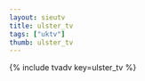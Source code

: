 ```yaml
--- 
layout: sieutv
title: ulster_tv
tags: ["uktv"]
thumb: ulster_tv
---
```

{% include tvadv key=ulster_tv %}
